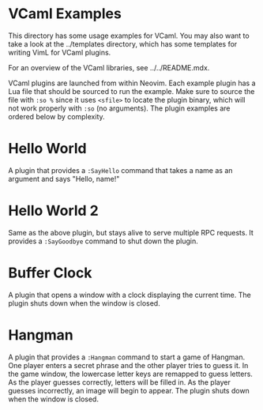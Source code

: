 # VCaml Examples

This directory has some usage examples for VCaml. You may also want to take a look at the
../templates directory, which has some templates for writing VimL for VCaml plugins.

For an overview of the VCaml libraries, see ../../README.mdx.

VCaml plugins are launched from within Neovim. Each example plugin has a Lua file that
should be sourced to run the example. Make sure to source the file with `:so %` since it
uses `<sfile>` to locate the plugin binary, which will not work properly with
`:so` (no arguments). The plugin examples are ordered below by complexity.

# Hello World
A plugin that provides a `:SayHello` command that takes a name as an argument and says
"Hello, name!"

# Hello World 2
Same as the above plugin, but stays alive to serve multiple RPC requests. It provides a
`:SayGoodbye` command to shut down the plugin.

# Buffer Clock
A plugin that opens a window with a clock displaying the current time. The plugin shuts
down when the window is closed.

# Hangman
A plugin that provides a `:Hangman` command to start a game of Hangman. One player enters
a secret phrase and the other player tries to guess it. In the game window, the lowercase
letter keys are remapped to guess letters. As the player guesses correctly, letters will
be filled in. As the player guesses incorrectly, an image will begin to appear. The plugin
shuts down when the window is closed.
